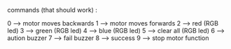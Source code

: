 commands (that should work) :

0 --> motor moves backwards
1 --> motor moves forwards
2 --> red (RGB led)
3 --> green (RGB led)
4 --> blue (RGB led)
5 --> clear all (RGB led)
6 --> aution buzzer
7 --> fail buzzer
8 --> success
9 --> stop motor function
